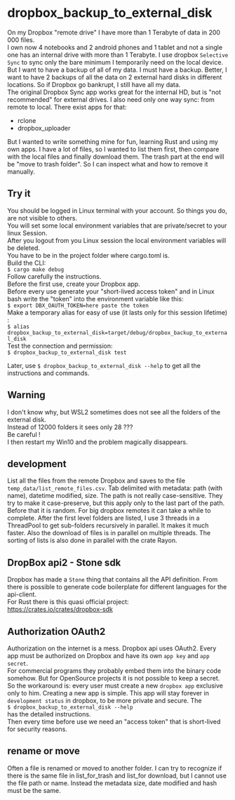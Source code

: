 [comment]: # (lmake_md_to_doc_comments segment start A)

# dropbox_backup_to_external_disk

[comment]: # (lmake_cargo_toml_to_md start)

[comment]: # (lmake_cargo_toml_to_md end)

[comment]: # (lmake_lines_of_code start)

[comment]: # (lmake_lines_of_code end)

On my Dropbox "remote drive" I have more than 1 Terabyte of data in 200 000 files.  
I own now 4 notebooks and 2 android phones and 1 tablet and not a single one has an internal drive with more than 1 Terabyte. I use dropbox `Selective Sync` to sync only the bare minimum I temporarily need on the local device. But I want to have a backup of all of my data. I must have a backup. Better, I want to have 2 backups of all the data on 2 external hard disks in different locations. So if Dropbox go bankrupt, I still have all my data.  
The original Dropbox Sync app works great for the internal HD, but is "not recommended" for external drives. I also need only one way sync: from remote to local. There exist apps for that:

- rclone
- dropbox_uploader

But I wanted to write something mine for fun, learning Rust and using my own apps.
I have a lot of files, so I wanted to list them first, then compare with the local files and finally download them. The trash part at the end will be "move to trash folder". So I can inspect what and how to remove it manually.  

## Try it

You should be logged in Linux terminal with your account. So things you do, are not visible to others.  
You will set some local environment variables that are private/secret to your linux Session.  
After you logout from you Linux session the local environment variables will be deleted.  
You have to be in the project folder where cargo.toml is.  
Build the CLI:  
`$ cargo make debug`  
Follow carefully the instructions.  
Before the first use, create your Dropbox app.  
Before every use generate your "short-lived access token" and in Linux bash write the "token" into the environment variable like this:  
`$ export DBX_OAUTH_TOKEN=here paste the token`  
Make a temporary alias for easy of use (it lasts only for this session lifetime) :  
`$ alias dropbox_backup_to_external_disk=target/debug/dropbox_backup_to_external_disk`  
Test the connection and permission:  
`$ dropbox_backup_to_external_disk test`  
  
Later, use `$ dropbox_backup_to_external_disk --help` to get all the instructions and commands.  

## Warning

I don't know why, but WSL2 sometimes does not see all the folders of the external disk.  
Instead of 12000 folders it sees only 28 ???  
Be careful !  
I then restart my Win10 and the problem magically disappears.

[comment]: # (lmake_md_to_doc_comments segment end A)

## development

List all the files from the remote Dropbox and saves to the file `temp_data/list_remote_files.csv`.
Tab delimited with metadata: path (with name), datetime modified, size.
The path is not really case-sensitive. They try to make it case-preserve, but this apply only to the last part of the path. Before that it is random.
For big dropbox remotes it can take a while to complete. After the first level folders are listed, I use 3 threads in a ThreadPool to get sub-folders recursively in parallel. It makes it much faster. Also the download of files is in parallel on multiple threads.
The sorting of lists is also done in parallel with the crate Rayon.

## DropBox api2 - Stone sdk

Dropbox has made a `Stone` thing that contains all the API definition. From there is possible to generate code boilerplate for different languages for the api-client.  
For Rust there is this quasi official project:  
<https://crates.io/crates/dropbox-sdk>  

## Authorization OAuth2

Authorization on the internet is a mess. Dropbox api uses OAuth2.
Every app must be authorized on Dropbox and have its own `app key` and `app secret`.  
For commercial programs they probably embed them into the binary code somehow. But for OpenSource projects it is not possible to keep a secret. So the workaround is: every user must create a new `dropbox app` exclusive only to him. Creating a new app is simple. This app will stay forever in `development status` in dropbox, to be more private and secure. The  
`$ dropbox_backup_to_external_disk --help`  
has the detailed instructions.  
Then every time before use we need an "access token" that is short-lived for security reasons.  

## rename or move

Often a file is renamed or moved to another folder. I can try to recognize if there is the same file in list_for_trash and list_for download, but I cannot use the file path or name. Instead the metadata size, date modified and hash must be the same.  
